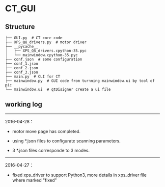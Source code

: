 # CT_GUI

## Structure

```
├── GUI.py  # CT core code
├── XPS_Q8_drivers.py  # motor driver
├── __pycache__
│   ├── XPS_Q8_drivers.cpython-35.pyc
│   └── mainwindow.cpython-35.pyc
├── conf.json  # some configuration
├── conf_1.json  
├── conf_2.json
├── conf_3.json
├── main.py  # CLI for CT
├── mainwindow.py  # GUI code from turnning mainwindow.ui by tool of pic
└── mainwindow.ui  # qtDisigner create a ui file
```


## working log

---
2016-04-28：

* motor move page has completed.

* using *.json files to configurate scanning parameters.

* 3 *.json files corresponde to 3 modes. 

---
2016-04-27：

* fixed xps_driver to support Python3, more details in xps_driver file where marked "fixed"
